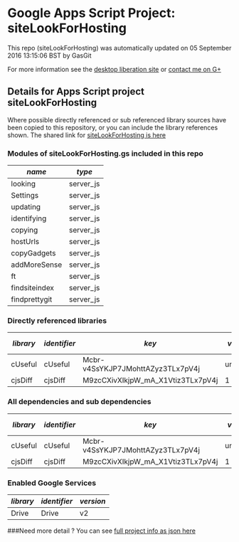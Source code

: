 # Google Apps Script Project: siteLookForHosting
This repo (siteLookForHosting) was automatically updated on 05 September 2016 13:15:06 BST by GasGit

For more information see the [desktop liberation site](http://ramblings.mcpher.com/Home/excelquirks/drivesdk/gettinggithubready "desktop liberation") or [contact me on G+](https://plus.google.com/+BruceMcpherson "Bruce McPherson - GDE")
## Details for Apps Script project siteLookForHosting
Where possible directly referenced or sub referenced library sources have been copied to this repository, or you can include the library references shown. 
The shared link for [siteLookForHosting is here](https://script.google.com/d/13B21RVf0XuRSK_OI88bHN2zBnOqD_ND10feel-nPYFawyIqHpRlHIatH/edit?usp=sharing "open in the GAS IDE")

### Modules of siteLookForHosting.gs included in this repo
*name*|*type*
--- | --- 
looking| server_js
Settings| server_js
updating| server_js
identifying| server_js
copying| server_js
hostUrls| server_js
copyGadgets| server_js
addMoreSense| server_js
ft| server_js
findsiteindex| server_js
findprettygit| server_js
### Directly referenced libraries
*library*|*identifier*|*key*|*version*|*dev mode*|*source*|
--- | --- | --- | --- | --- | --- 
cUseful| cUseful|Mcbr-v4SsYKJP7JMohttAZyz3TLx7pV4j|unknown|no|[here](libraries/cUseful "library source")
cjsDiff| cjsDiff|M9zcCXivXIkjpW_mA_X1Vtiz3TLx7pV4j|1|no|[here](libraries/cjsDiff "library source")
### All dependencies and sub dependencies
*library*|*identifier*|*key*|*version*|*dev mode*|*source*|
--- | --- | --- | --- | --- | --- 
cUseful| cUseful|Mcbr-v4SsYKJP7JMohttAZyz3TLx7pV4j|unknown|no|[here](libraries/cUseful "library source")
cjsDiff| cjsDiff|M9zcCXivXIkjpW_mA_X1Vtiz3TLx7pV4j|1|no|[here](libraries/cjsDiff "library source")
### Enabled Google Services
*library*|*identifier*|*version*
--- | --- | --- 
Drive| Drive|v2
###Need more detail ?
You can see [full project info as json here](info.json)
